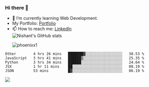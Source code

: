 ### Hi there 👋

<!--
**phoenixx1/phoenixx1** is a ✨ _special_ ✨ repository because its `README.md` (this file) appears on your GitHub profile.

Here are some ideas to get you started:

- 🔭 I’m currently working on ...
- 🌱 I’m currently learning ...
- 👯 I’m looking to collaborate on ...
- 🤔 I’m looking for help with ...
- 💬 Ask me about ...
- 📫 How to reach me: ...
- 😄 Pronouns: ...
- ⚡ Fun fact: ...
-->
- 🌱 I’m currently learning Web Development.
- My Portfolio: [Portfolio](https://phoenixx1.github.io/)
- 📫 How to reach me: [LinkedIn](https://www.linkedin.com/in/nishant-saxena-2609/)  
![Nishant's GitHub stats](https://github-readme-stats.vercel.app/api?username=phoenixx1&count_private=true)<p><img align="center" src="https://github-readme-streak-stats.herokuapp.com/?user=phoenixx1&" alt="phoenixx1" /></p>  
<!--START_SECTION:waka-->
```text
Other        4 hrs 26 mins   ███████▓░░░░░░░░░░░░░░░░░   30.53 % 
JavaScript   3 hrs 41 mins   ██████▒░░░░░░░░░░░░░░░░░░   25.35 % 
Python       3 hrs 34 mins   ██████░░░░░░░░░░░░░░░░░░░   24.64 % 
JSX          1 hr 11 mins    ██░░░░░░░░░░░░░░░░░░░░░░░   08.19 % 
JSON         53 mins         █▓░░░░░░░░░░░░░░░░░░░░░░░   06.19 % 
```
<!--END_SECTION:waka-->

![](https://komarev.com/ghpvc/?username=phoenixx1&style=plastic)

<!-- ![Visitor Count](https://profile-counter.glitch.me/phoenixx1/count.svg) -->
